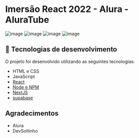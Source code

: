 # Imersão React 2022 - Alura - AluraTube

![image](https://user-images.githubusercontent.com/101356855/201522983-79825375-dc10-40fd-8f26-5c2605596fa2.png)
![image](https://user-images.githubusercontent.com/101356855/201523003-457b3421-cc59-4cde-97b2-691661bc307a.png)
![image](https://user-images.githubusercontent.com/101356855/201523040-43eaa9ab-c764-4f83-92d5-5409d8320671.png)
![image](https://user-images.githubusercontent.com/101356855/201523205-4d96c2f8-93e2-4a97-869c-941ad2820d5c.png)


## 🚀 Tecnologias de desenvolvimento

O projeto foi desenvolvido utilizando as seguintes tecnologias:
- HTML e CSS
- JavaScript
- [React](https://pt-br.reactjs.org/)
- [Node e NPM](https://nodejs.org/)
- [NextJS](https://nextjs.org/)
- [supabase](https://supabase.com/)

## Agradecimentos
- Alura
- DevSoltinho


